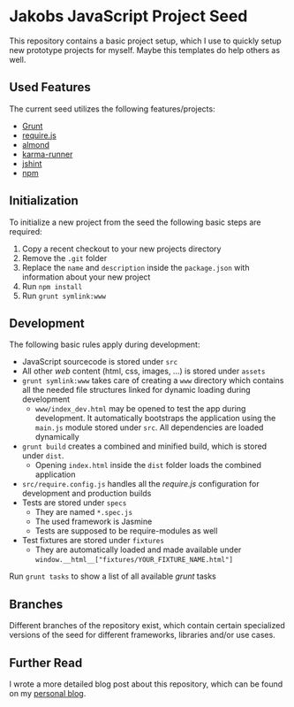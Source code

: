 # Jakobs JavaScript Project Seed

This repository contains a basic project setup, which I use to quickly setup
new prototype projects for myself. Maybe this templates do help others as
well.

## Used Features

The current seed utilizes the following features/projects:

- [Grunt](http://gruntjs.com)
- [require.js](http://requirejs.org/)
- [almond](https://github.com/jrburke/almond)
- [karma-runner](http://karma-runner.github.io/)
- [jshint](http://www.jshint.com/)
- [npm](http://npmjs.org)

## Initialization

To initialize a new project from the seed the following basic steps are
required:

1. Copy a recent checkout to your new projects directory
2. Remove the `.git` folder
3. Replace the `name` and `description` inside the `package.json` with
   information about your new project
4. Run `npm install`
5. Run `grunt symlink:www`

## Development

The following basic rules apply during development:

- JavaScript sourcecode is stored under `src`
- All other *web* content (html, css, images, ...) is stored under `assets`
- `grunt symlink:www` takes care of creating a `www` directory which contains
  all the needed file structures linked for dynamic loading during development
    - `www/index_dev.html` may be opened to test the app during development. It
      automatically bootstraps the application using the `main.js` module stored
      under `src`. All dependencies are loaded dynamically
- `grunt build` creates a combined and minified build, which is stored under
  `dist`. 
    - Opening `index.html` inside the `dist` folder loads the combined
      application
- `src/require.config.js` handles all the *require.js* configuration for
  development and production builds
- Tests are stored under `specs`
    - They are named `*.spec.js`
    - The used framework is Jasmine
    - Tests are supposed to be require-modules as well
- Test fixtures are stored under `fixtures`
    - They are automatically loaded and made available under
      `window.__html__["fixtures/YOUR_FIXTURE_NAME.html"]`

Run `grunt tasks` to show a list of all available *grunt* tasks

## Branches

Different branches of the repository exist, which contain certain specialized
versions of the seed for different frameworks, libraries and/or use cases.

## Further Read

I wrote a more detailed blog post about this repository, which can be found on my [personal blog](http://www.westhoffswelt.de/blog/2014/2/21/how-i-seed-a-new-javascript-project).
